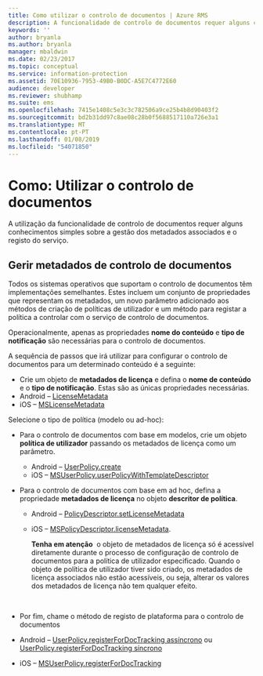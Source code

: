 ```yaml
---
title: Como utilizar o controlo de documentos | Azure RMS
description: A funcionalidade de controlo de documentos requer alguns conhecimentos simples sobre a gestão dos metadados associados e o registo do serviço.
keywords: ''
author: bryanla
ms.author: bryanla
manager: mbaldwin
ms.date: 02/23/2017
ms.topic: conceptual
ms.service: information-protection
ms.assetid: 70E10936-7953-49B0-B0DC-A5E7C4772E60
audience: developer
ms.reviewer: shubhamp
ms.suite: ems
ms.openlocfilehash: 7415e1408c5e3c3c782506a9ce25b4b8d90403f2
ms.sourcegitcommit: bd2b31dd97c8ae08c28b0f5688517110a726e3a1
ms.translationtype: MT
ms.contentlocale: pt-PT
ms.lasthandoff: 01/08/2019
ms.locfileid: "54071850"
---
```

# <a name="how-to-use-document-tracking"></a>Como: Utilizar o controlo de documentos

A utilização da funcionalidade de controlo de documentos requer alguns conhecimentos simples sobre a gestão dos metadados associados e o registo do serviço.

## <a name="managing-document-tracking-metadata"></a>Gerir metadados de controlo de documentos

Todos os sistemas operativos que suportam o controlo de documentos têm implementações semelhantes. Estes incluem um conjunto de propriedades que representam os metadados, um novo parâmetro adicionado aos métodos de criação de políticas de utilizador e um método para registar a política a controlar com o serviço de controlo de documentos.

Operacionalmente, apenas as propriedades **nome do conteúdo** e **tipo de notificação** são necessárias para o controlo de documentos.

A sequência de passos que irá utilizar para configurar o controlo de documentos para um determinado conteúdo é a seguinte:

-   Crie um objeto de **metadados de licença** e defina o **nome de conteúdo** e o **tipo de notificação**. Estas são as únicas propriedades necessárias.
   - Android – [LicenseMetadata](https://msdn.microsoft.com/library/mt573675.aspx)
   -  iOS – [MSLicenseMetadata](https://msdn.microsoft.com/library/mt573683.aspx)

Selecione o tipo de política (modelo ou ad-hoc):
- Para o controlo de documentos com base em modelos, crie um objeto **política de utilizador** passando os metadados de licença como um parâmetro.
  - Android – [UserPolicy.create](https://msdn.microsoft.com/library/dn790887.aspx)
  - iOS – [MSUserPolicy.userPolicyWithTemplateDescriptor](https://msdn.microsoft.com/library/dn790808.aspx)

- Para o controlo de documentos com base em ad hoc, defina a propriedade **metadados de licença** no objeto **descritor de política**.
  - Android – [PolicyDescriptor.setLicenseMetadata](https://msdn.microsoft.com/library/mt573698.aspx)
  - iOS – [MSPolicyDescriptor.licenseMetadata](https://msdn.microsoft.com/library/mt573693.aspx).

    **Tenha em atenção**  o objeto de metadados de licença só é acessível diretamente durante o processo de configuração de controlo de documentos para a política de utilizador especificado. Quando o objeto de política de utilizador tiver sido criado, os metadados de licença associados não estão acessíveis, ou seja, alterar os valores dos metadados de licença não tem qualquer efeito.

     

-   Por fim, chame o método de registo de plataforma para o controlo de documentos
  - Android – [UserPolicy.registerForDocTracking assíncrono](https://msdn.microsoft.com/library/mt573699.aspx) ou [UserPolicy.registerForDocTracking síncrono](https://msdn.microsoft.com/library/mt631387.aspx)
  - iOS – [MSUserPolicy.registerForDocTracking](https://msdn.microsoft.com/library/mt573694.aspx)
